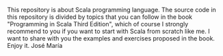 This repository is about Scala programming language. The source code in this repository is divided by topics that you can follow in the book "Programming in Scala Third Edition", which of course I strongly recommend to you if you want to start with Scala from scratch like me. I want to share with you the examples and exercises proposed in the book. Enjoy it. José María